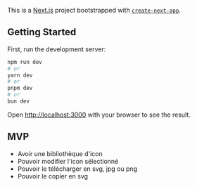 This is a [Next.js](https://nextjs.org/) project bootstrapped with [`create-next-app`](https://github.com/vercel/next.js/tree/canary/packages/create-next-app).

## Getting Started

First, run the development server:

```bash
npm run dev
# or
yarn dev
# or
pnpm dev
# or
bun dev
```

Open [http://localhost:3000](http://localhost:3000) with your browser to see the result.

## MVP
+ Avoir une bibliothèque d'icon
+ Pouvoir modifier l'icon sélectionné
+ Pouvoir le télécharger en svg, jpg ou png
+ Pouvoir le copier en svg
